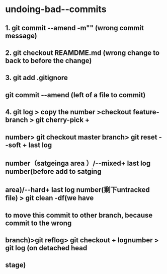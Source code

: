 # undoing-bad--commits
## 1. git commit --amend -m""  (wrong commit message)
## 2. git checkout REAMDME.md  (wrong change to back to before the change)
## 3. git add .gitignore 
##    git commit --amend (left of a file to commit)
## 4. git log > copy the number >checkout feature-branch > git cherry-pick + 
## number> git checkout master branch> git reset --soft + last log 
## number（satgeinga area ）/--mixed+ last log number(before add to satging
## area)/--hard+ last log number(剩下untracked file) > git clean -df(we have
## to move this commit to other branch, because commit to the wrong
## branch)>git reflog> git checkout + lognumber > git log (on detached head
## stage)
